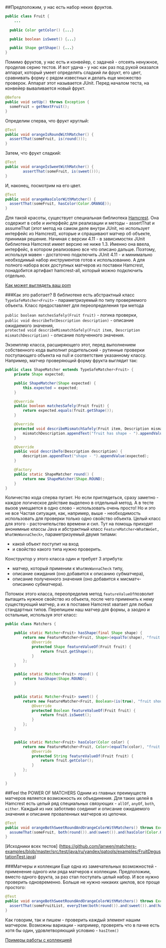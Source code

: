 ##Предположим, 
у нас есть набор неких фруктов.

```java
public class Fruit {
    ...
    
  public Color getColor() {...}

  public boolean isSweet() {...}

  public Shape getShape() {...}
}
```

Помимо фруктов, у нас есть и конвейер, с задачей - отсеять ненужное, проделав серию тестов.
И вот удача - у нас как раз под рукой оказался аппарат, который умеет определять сладкий ли фрукт, его цвет, сравнивать форму с рядом известных и делать еще множество проверок.
Аппарат этот называется JUnit.
Перед началом теста, на конвейер вываливается новый фрукт.

```java
@Before
public void setUp() throws Exception {
  someFruit = getNextFruit();
}
```

Определим сперва, что фрукт круглый:

```java
@Test
public void orangeIsRoundWithMatcher() {
  assertThat(someFruit, is(round()));
}
```

Затем, что фрукт сладкий:

```java
@Test
public void orangeIsSweetWithMatcher() {
        assertThat(someFruit, is(sweet()));
}
```
	
 
И, наконец, посмотрим на его цвет.

```java 
@Test
public void orangeHasColorWithMatcher() {
  assertThat(someFruit, hasColor(Color.ORANGE));
}
```

Для такой красоты, существует специальная библиотека [Hamcrest](http://code.google.com/p/hamcrest/wiki/Tutorial). Она содержит в себе и интерфейс для реализации и методы - assertThat и assumeThat (этот метод на самом деле внутри JUnit, но использует интерфейс из Hamcrest), которые и спрашивают матчер об объекте, принимая решение.
Начиная с версии 4.11 - в зависимостях JUnit библиотека Hamcrest имеет версию не ниже 1.3. Именно она ввела, интерфейс, в котором реализовано все что описано дальше. Поэтому, используя мавен - достаточно подключить JUnit 4.11 - и минимально необходимый набор инструментов готов к использованию. А для полного набора всех доступных матчеров из поставки Hamcrest, понадобится артифакт hamcrest-all, который можно подключить отдельно.

[Как может выглядеть ваш pom](https://github.com/lanwen/matchers-examples/blob/master/pom.xml)



###Как это работает?
В библиотеке есть абстрактный класс ``TypeSafeMatcher<Fruit>`` - параметризуемый по типу проверяемого объекта.
Класс предоставляет для переопределения три метода

``public boolean matchesSafely(Fruit fruit)`` - логика проверки,  
``public void describeTo(Description description)`` - описание ожидаемого значения,  
``protected void describeMismatchSafely(Fruit item, Description mismatchDescription)`` - описание полученного значения.

Экземпляр класса, расширяющего этот, перед выполнением собственного кода выполнит родительский - рутинные проверки поступающего объекта на
null
и соответствие указанному классу.
Например, матчер проверяющий форму фрукта выглядит так:

```java
public class ShapeMatcher extends TypeSafeMatcher<Fruit> {
    private Shape expected;

    public ShapeMatcher(Shape expected) {
        this.expected = expected;
    }

    @Override
    public boolean matchesSafely(Fruit fruit) {
        return expected.equals(fruit.getShape());
    }

    @Override
    protected void describeMismatchSafely(Fruit item, Description mismatchDescription) {
        mismatchDescription.appendText("fruit has shape - ").appendValue(item.getShape());
    }

    @Override
    public void describeTo(Description description) {
        description.appendText("shape - ").appendValue(expected);
    }

    @Factory
    public static ShapeMatcher round() {
        return new ShapeMatcher(Shape.ROUND);
    }
}
```

Количество кода сперва пугает. Но если приглядеться, сразу заметно - каждое логическое действие выделено в отдельный метод. А в тесте вызов умещается в одно слово - использовать очень просто!
Но и это не все
Частая ситуация, как, например, выше - необходимость использовать для проверки только одно свойство объекта. Целый класс для этого - расточительство времени и сил. Тут на помощь приходят анонимные классы Java и абстрактный класс
``FeatureMatcher<WhatWeGet, WhatWeWannaCheck>``, параметризуемый двумя типами:  
- какой объект поступит на вход  
- и свойство какого типа нужно проверить.  

Конструктор у этого класса один и требует 3 атрибута:  
- матчер, который применим к ``WhatWeWannaCheck`` типу,  
- описание ожидания (оно добавится к описанию субматчера),  
- описание полученного значения (оно добавится к мисматч-описанию субматчера).  

Потомок этого класса, переопределив метод ``featureValueOf``позволит вытащить нужное свойство из объекта, после чего применить к нему существующий матчер, а их в поставке Hamcrest хватает для любых стандартных типов.
Перепишем наш матчер для формы, а заодно и остальные, используя этот класс:

```java
public class Matchers {

    public static Matcher<Fruit> hasShape(final Shape shape) {
        return new FeatureMatcher<Fruit, Shape>(equalTo(shape), "fruit has shape - ", "shape -") {
            @Override
            protected Shape featureValueOf(Fruit fruit) {
                return fruit.getShape();
            }
        };
    }

    public static Matcher<Fruit> round() {
        return hasShape(Shape.ROUND);
    }


    public static Matcher<Fruit> sweet() {
        return new FeatureMatcher<Fruit, Boolean>(is(true), "fruit should be sweet", "sweet -") {
            @Override
            protected Boolean featureValueOf(Fruit fruit) {
                return fruit.isSweet();
            }
        };
    }


    public static Matcher<Fruit> hasColor(Color color) {
        return new FeatureMatcher<Fruit, Color>(equalTo(color), "fruit have color - ", "color -") {
            @Override
            protected String featureValueOf(Fruit fruit) {
                return fruit.getColor();
            }
        };
    }

}
```

##Feel the POWER OF MATCHERS
Одним из главных преимуществ матчеров является возможность их объединения. Для таких целей в Hamcrest есть целый ряд специальных связующих - ``allOf``, ``anyOf``, ``both``, ``either``. Каждый из них заботливо соединит и описание ожидаемого значения и описание проваленных матчеров из цепочки.

```java
@Test
public void orangeBothSweetRoundAndOrangeColorWithMatchers() throws Exception {
  assumeThat(someFruit, both(round()).and(sweet()).and(hasColor(Color.ORANGE)));
}
```
  
[Исходники всех тестов] (https://github.com/lanwen/matchers-examples/blob/master/src/test/java/ru/yandex/qatools/examples/FruitDegustationTest.java) 


###Матчеры и коллекции
Еще одна из замечательных возможностей - применение одного или ряда матчеров к коллекции. Предположим, вместо одного фрукта, за раз стал поступать целый набор. И все нужно проверить одновременно. Больше не нужно никаких циклов, все проще простого:

```java
@Test
public void orangeBothSweetRoundAndOrangeColorWithMatchers() throws Exception {
  assertThat(someFruitList, everyItem(both(round()).and(sweet()).and(hasColor(Color.ORANGE))));
}
```
Как говорим, так и пишем - проверить каждый элемент нашим матчером. Возможны вариации - например, проверять что в пачке есть хотя бы один, удовлетворяющий условию -
``hasItem()``

[Примеры работы с коллекцией](https://github.com/lanwen/matchers-examples/blob/master/src/test/java/ru/yandex/qatools/examples/ProductionLineTest.java)
